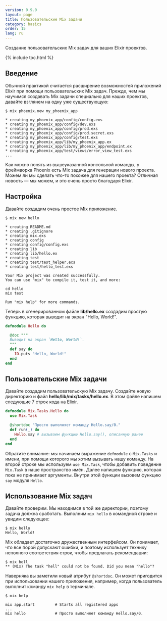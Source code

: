 ```yaml
---
version: 0.9.0
layout: page
title: Пользовательские Mix задачи
category: basics
order: 15
lang: ru
---
```


Создание пользовательских Mix задач для ваших Elixir проектов.

{% include toc.html %}

## Введение

Обычной практикой считается расширение возможностей приложений Elixir при помощи пользовательских Mix задач. Прежде, чем мы научимся создавать Mix задачи специально для наших проектов, давайте взглянем на одну уже существующую:

```shell
$ mix phoenix.new my_phoenix_app

* creating my_phoenix_app/config/config.exs
* creating my_phoenix_app/config/dev.exs
* creating my_phoenix_app/config/prod.exs
* creating my_phoenix_app/config/prod.secret.exs
* creating my_phoenix_app/config/test.exs
* creating my_phoenix_app/lib/my_phoenix_app.ex
* creating my_phoenix_app/lib/my_phoenix_app/endpoint.ex
* creating my_phoenix_app/test/views/error_view_test.exs
...
```

Как можно понять из вышеуказанной консольной команды, у фреймворка Phoenix есть Mix задача для генерации нового проекта. Можем ли мы сделать что-то похожее для нашего проекта? Отличная новость &mdash; мы можем, и это очень просто благодаря Elixir.

## Настройка

Давайте создадим очень простое Mix приложение.

```shell
$ mix new hello

* creating README.md
* creating .gitignore
* creating mix.exs
* creating config
* creating config/config.exs
* creating lib
* creating lib/hello.ex
* creating test
* creating test/test_helper.exs
* creating test/hello_test.exs

Your Mix project was created successfully.
You can use "mix" to compile it, test it, and more:

cd hello
mix test

Run "mix help" for more commands.
```

Теперь в сгенерированном файле **lib/hello.ex** создадим простую функцию, которая выводит на экран "Hello, World!".

```elixir
defmodule Hello do

  @doc """
  Выводит на экран `Hello, World!`.
  """
  def say do
    IO.puts "Hello, World!"
  end
end
```

## Пользовательские Mix задачи

Давайте создадим пользовательскую Mix задачу. Создайте новую директорию и файл **hello/lib/mix/tasks/hello.ex**. В этом файле напишем следующие 7 строк кода на Elixir.

```elixir
defmodule Mix.Tasks.Hello do
  use Mix.Task

  @shortdoc "Просто выполняет команду Hello.say/0."
  def run(_) do
    Hello.say # вызываем функцию Hello.say(), описанную ранее
  end
end
```

Обратите внимание: мы начинаем выражение `defmodule` с `Mix.Tasks` и имени, при помощи которого мы хотим вызывать нашу команду. На второй строке мы используем `use Mix.Task`, чтобы добавить поведение `Mix.Task` в наше пространство имён. Далее напишем функцию, которая пока не принимает аргументы. Внутри этой функции вызовем функцию `say` модуля `Hello`.

## Использование Mix задач

Давайте проверим. Мы находимся в той же директории, поэтому задача должна сработать. Выполним `mix hello` в командной строке и увидим следующее:

```shell
$ mix hello
Hello, World!
```

Mix обладает достаточно дружественным интерфейсом. Он понимает, что все порой допускают ошибки, и поэтому использует технику неполного соответствия строк, чтобы предлагать рекомендации:

```shell
$ mix hell
** (Mix) The task "hell" could not be found. Did you mean "hello"?
```

Наверняка вы заметили новый атрибут `@shortdoc`. Он может пригодится при использовании нашего приложения, например, когда пользователь выполнит команду `mix help` в терминале.

```shell
$ mix help

mix app.start         # Starts all registered apps
...
mix hello             # Просто выполняет команду Hello.say/0.
```
